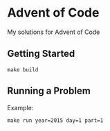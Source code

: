 # Advent of Code
My solutions for Advent of Code

## Getting Started
```
make build
```

## Running a Problem
Example:
```
make run year=2015 day=1 part=1
```
